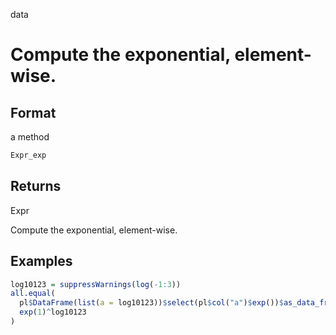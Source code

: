 data

# Compute the exponential, element-wise.

## Format

a method

```r
Expr_exp
```

## Returns

Expr

Compute the exponential, element-wise.

## Examples

```r
log10123 = suppressWarnings(log(-1:3))
all.equal(
  pl$DataFrame(list(a = log10123))$select(pl$col("a")$exp())$as_data_frame()$a,
  exp(1)^log10123
)
```
